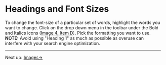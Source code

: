 # Headings and Font Sizes

To change the font-size of a particular set of words, highlight the words you want to change. Click on the drop down menu in the toolbar under the Bold and Italics icons ([Image 4, Item D](../resources/image-4-formatting-toolbar.html)). Pick the formatting you want to use. **NOTE:** Avoid using "Heading 1" as much as possible as overuse can interfere with your search engine optimization.

---

Next up: [Images&#8594;](images.html)